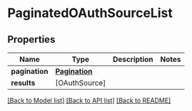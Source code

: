 # PaginatedOAuthSourceList

## Properties
Name | Type | Description | Notes
------------ | ------------- | ------------- | -------------
**pagination** | [**Pagination**](Pagination.md) |  | 
**results** | [OAuthSource] |  | 

[[Back to Model list]](../README.md#documentation-for-models) [[Back to API list]](../README.md#documentation-for-api-endpoints) [[Back to README]](../README.md)



